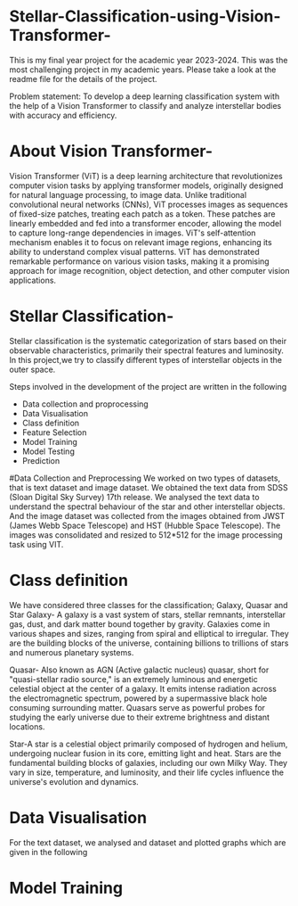 # Stellar-Classification-using-Vision-Transformer-
This is my final year project for the academic year 2023-2024. This was the most challenging project in my academic years. Please take a look at the readme file for the details of the project.

Problem statement: To develop a deep learning classification system with the help of a Vision Transformer to classify and analyze interstellar bodies with accuracy and efficiency. 

# About Vision Transformer-
Vision Transformer (ViT) is a deep learning architecture that revolutionizes computer vision tasks by applying transformer models, originally designed for natural language processing, to image data. Unlike traditional convolutional neural networks (CNNs), ViT processes images as sequences of fixed-size patches, treating each patch as a token. These patches are linearly embedded and fed into a transformer encoder, allowing the model to capture long-range dependencies in images. ViT's self-attention mechanism enables it to focus on relevant image regions, enhancing its ability to understand complex visual patterns. ViT has demonstrated remarkable performance on various vision tasks, making it a promising approach for image recognition, object detection, and other computer vision applications.

# Stellar Classification-
Stellar classification is the systematic categorization of stars based on their observable characteristics, primarily their spectral features and luminosity. 
In this project,we try to classify different types of interstellar objects in the outer space. 

Steps involved in the development of the project are written in the following 
- Data collection and proprocessing
- Data Visualisation
- Class definition
- Feature Selection  
- Model Training
- Model Testing
- Prediction

#Data Collection and Preprocessing 
We worked on two types of datasets, that is text dataset and image dataset. We obtained the text data from SDSS (Sloan Digital Sky Survey) 17th release. 
We analysed the text data to understand the spectral behaviour of the star and other interstellar objects. 
And the image dataset was collected from the images obtained from JWST (James Webb Space Telescope) and HST (Hubble Space Telescope). The images was consolidated and resized to 512*512 for the image processing task using VIT.

# Class definition 
We have considered three classes for the classification; Galaxy, Quasar and Star
Galaxy- A galaxy is a vast system of stars, stellar remnants, interstellar gas, dust, and dark matter bound together by gravity. Galaxies come in various shapes and sizes, ranging from spiral and elliptical to irregular. They are the building blocks of the universe, containing billions to trillions of stars and numerous planetary systems.

Quasar- Also known as AGN (Active galactic nucleus) quasar, short for "quasi-stellar radio source," is an extremely luminous and energetic celestial object at the center of a galaxy. It emits intense radiation across the electromagnetic spectrum, powered by a supermassive black hole consuming surrounding matter. Quasars serve as powerful probes for studying the early universe due to their extreme brightness and distant locations.

Star-A star is a celestial object primarily composed of hydrogen and helium, undergoing nuclear fusion in its core, emitting light and heat. Stars are the fundamental building blocks of galaxies, including our own Milky Way. They vary in size, temperature, and luminosity, and their life cycles influence the universe's evolution and dynamics.

# Data Visualisation
For the text dataset, we analysed and dataset and plotted graphs which are given in the following


# Model Training 

































